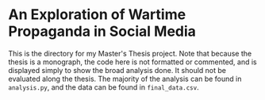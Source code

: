 # An Exploration of Wartime Propaganda in Social Media

This is the directory for my Master's Thesis project. Note that because the thesis is a monograph, the code here is not formatted or commented, and is displayed simply to show the broad analysis done. It should not be evaluated along the thesis.
The majority of the analysis can be found in `analysis.py`, and the data can be found in `final_data.csv`.
